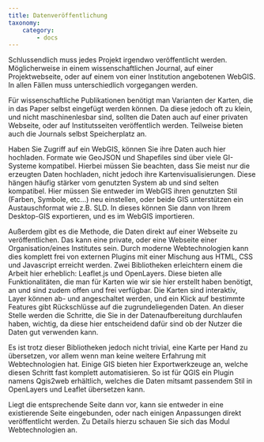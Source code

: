 ```yaml
---
title: Datenveröffentlichung
taxonomy:
    category:
        - docs
---
```

Schlussendlich muss jedes Projekt irgendwo veröffentlicht werden. Möglicherweise in einem wissenschaftlichen Journal, auf einer Projektwebseite, oder auf einem von einer Institution angebotenen WebGIS. In allen Fällen muss unterschiedlich vorgegangen werden.

Für wissenschaftliche Publikationen benötigt man Varianten der Karten, die in das Paper selbst eingefügt werden können. Da diese jedoch oft zu klein, und nicht maschinenlesbar sind, sollten die Daten auch auf einer privaten Webseite, oder auf Institutsseiten veröffentlich werden. Teilweise bieten auch die Journals selbst Speicherplatz an.

Haben Sie Zugriff auf ein WebGIS, können Sie ihre Daten auch hier hochladen. Formate wie GeoJSON und Shapefiles sind über viele GI-Systeme kompatibel. Hierbei müssen Sie beachten, dass Sie meist nur die erzeugten Daten hochladen, nicht jedoch ihre Kartenvisualisierungen. Diese hängen häufig stärker vom genutzten System ab und sind selten kompatibel. Hier müssen Sie entweder im WebGIS ihren genutzten Stil (Farben, Symbole, etc...) neu einstellen, oder beide GIS unterstützen ein Austauschformat wie z.B. SLD. In dieses können Sie dann von Ihrem Desktop-GIS exportieren, und es im WebGIS importieren.

Außerdem gibt es die Methode, die Daten direkt auf einer Webseite zu veröffentlichen. Das kann eine private, oder eine Webseite einer Organisation/eines Institutes sein. Durch moderne Webtechnologien kann dies komplett frei von externen Plugins mit einer Mischung aus HTML, CSS und Javascript erreicht werden. Zwei Bibliotheken erleichtern einem die Arbeit hier erheblich: Leaflet.js und OpenLayers. Diese bieten alle Funktionalitäten, die man für Karten wie wir sie hier erstellt haben benötigt, an und sind zudem offen und frei verfügbar. Die Karten sind interaktiv, Layer können ab- und angeschaltet werden, und ein Klick auf bestimmte Features gibt Rückschlüsse auf die zugrundeliegenden Daten. An dieser Stelle werden die Schritte, die Sie in der Datenaufbereitung durchlaufen haben, wichtig, da diese hier entscheidend dafür sind ob der Nutzer die Daten gut verwenden kann.

Es ist trotz dieser Bibliotheken jedoch nicht trivial, eine Karte per Hand zu übersetzen, vor allem wenn man keine weitere Erfahrung mit Webtechnologien hat. Einige GIS bieten hier Exportwerkzeuge an, welche diesen Schritt fast komplett automatisieren. So ist für QGIS ein Plugin namens Qgis2web erhältlich, welches die Daten mitsamt passendem Stil in OpenLayers und Leaflet übersetzen kann.

Liegt die entsprechende Seite dann vor, kann sie entweder in eine existierende Seite eingebunden, oder nach einigen Anpassungen direkt veröffentlicht werden. Zu Details hierzu schauen Sie sich das Modul Webtechnologien an.
